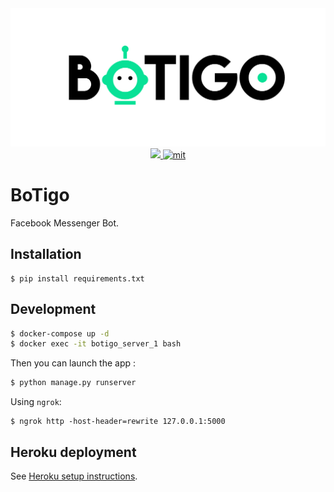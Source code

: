 <div>
  <div align="center">
    <img src="misc/BoTigo.png" alt="logo"/>
  </div>
<div>

<div align="center">
    <a href="https://www.codacy.com/app/axel-bellec/BoTigo?utm_source=github.com&amp;utm_medium=referral&amp;utm_content=axelbellec/BoTigo&amp;utm_campaign=Badge_Grade">
    	<img src="https://api.codacy.com/project/badge/Grade/e4d6711d1d5f43f8ac36a25f1944c1ee"/>
    </a>
	<a href="https://opensource.org/licenses/MIT">
		<img src="http://img.shields.io/:license-mit-ff69b4.svg?style=flat-square" alt="mit"/>
	</a>
</div>


# BoTigo

Facebook Messenger Bot.

## Installation

```
$ pip install requirements.txt
```

## Development

```sh
$ docker-compose up -d
$ docker exec -it botigo_server_1 bash
```

Then you can launch the app :
```sh
$ python manage.py runserver
```

Using `ngrok`:

```
$ ngrok http -host-header=rewrite 127.0.0.1:5000
```

## Heroku deployment

See [Heroku setup instructions](https://github.com/axelbellec/BoTigo/blob/master/heroku_setup.md).
